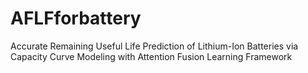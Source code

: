 # AFLFforbattery
Accurate Remaining Useful Life Prediction of Lithium-Ion Batteries via Capacity Curve Modeling with Attention Fusion Learning Framework
